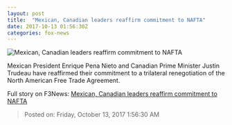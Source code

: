 ```yaml
---
layout: post
title:  "Mexican, Canadian leaders reaffirm commitment to NAFTA"
date: 2017-10-13 01:56:30Z
categories: fox-news
---
```


![Mexican, Canadian leaders reaffirm commitment to NAFTA](http://a57.foxnews.com/images.foxnews.com/content/fox-news/world/2017/10/12/mexican-canadian-leaders-reaffirm-commitment-to-nafta/_jcr_content/par/featured-media/media-0.img.png/0/0/1507860902614.png?ve=1)

Mexican President Enrique Pena Nieto and Canadian Prime Minister Justin Trudeau have reaffirmed their commitment to a trilateral renegotiation of the North American Free Trade Agreement.


Full story on F3News: [Mexican, Canadian leaders reaffirm commitment to NAFTA](http://www.f3nws.com/n/tDeEkF)

> Posted on: Friday, October 13, 2017 1:56:30 AM
